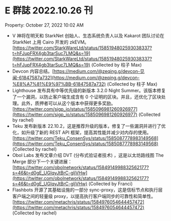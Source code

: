 # E 群誌 2022.10.26 刊

Property: October 27, 2022 10:02 AM

- V 神将在明天和 StarkNet 创始人、生态系统负责人以及 Kakarot 团队讨论在 StarkNet 上用 Cairo 开发的 zkEVM。[https://twitter.com/StarkWareLtd/status/1585194802593038337?t=hFJupFRX4gb3tarSuc7LMQ&s=19](https://twitter.com/StarkWareLtd/status/1585194802593038337?t=hFJupFRX4gb3tarSuc7LMQ&s=19) (Collected by 柱子 Max)
- Devcon 内容总结。[https://medium.com/@zeqing.g/devcon-见闻-61847587a732](https://medium.com/@zeqing.g/devcon-%E8%A7%81%E9%97%BB-61847587a732) (Collected by 柱子 Max)
- Lighthouse 发布具有中等优先级的新版本 3.2.0 Night Summer。该版本修复了一个漏洞，以防止客户端生成含有 0 个证明的区块。并且，还优化了区块处理。此外，质押者可以从这个版本中获得更多奖励。[https://twitter.com/sigp_io/status/1585096981260926977](https://twitter.com/sigp_io/status/1585096981260926977) (Collected by rachel)
- Teku 发布新版本 22.10.2，这是推荐升级的版本，修复了一些漏洞并进行了优化，如升级了新的 REST API 框架，提高其性能并减少对内存的使用。[https://twitter.com/Teku_ConsenSys/status/1585087778983149568](https://twitter.com/Teku_ConsenSys/status/1585087778983149568) (Collected by rachel)
- Obol Labs 发布文章介绍 DVT (分布式验证者技术) ，这是以太坊路线图 The Merge 部分下一个关键进展：[https://twitter.com/obolnetwork/status/1584914998832562177?s=46&t=d0gE_UGIqyJtBrC-gIjVHw](https://twitter.com/obolnetwork/status/1584914998832562177?s=46&t=d0gE_UGIqyJtBrC-gIjVHw) (Collected by Franci)
- Flashbots 开源了其基础设施的一部分 sync-proxy，这是信标节点和执行层客户端之间的轻量级 proxy，以提高执行客户端同步的可靠性和简单性。[https://twitter.com/metachris/status/1584976054644457472](https://twitter.com/metachris/status/1584976054644457472) (Collected by rachel)